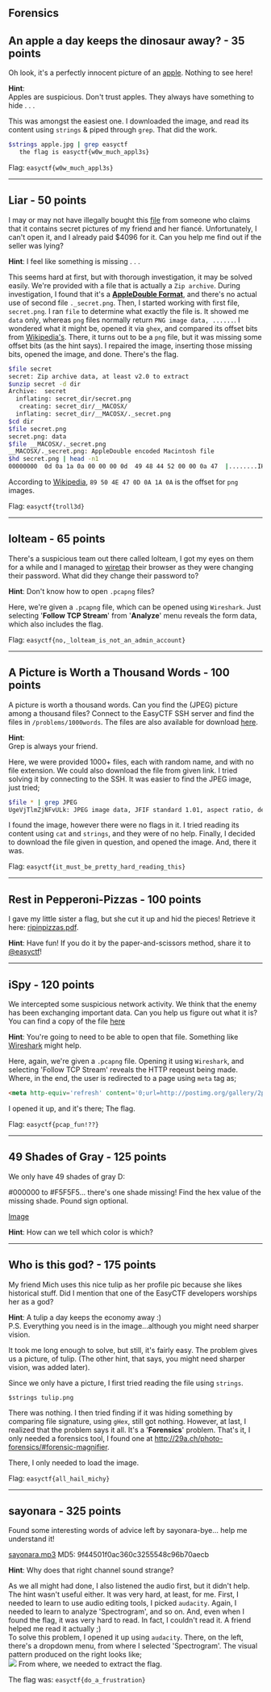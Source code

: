 Forensics
-------------

An apple a day keeps the dinosaur away? - 35 points 
-----------------
Oh look, it's a perfectly innocent picture of an [apple](https://www.easyctf.com/static/problems/apple/apple.jpg). Nothing to see here!

**Hint**:<br/>
Apples are suspicious. Don't trust apples. They always have something to hide . . .

This was amongst the easiest one. I downloaded the image, and read its content using `strings` & piped through `grep`. That did the work.
```zsh
$strings apple.jpg | grep easyctf
   the flag is easyctf{w0w_much_appl3s}
```
Flag: `easyctf{w0w_much_appl3s}`

-------------

Liar - 50 points
-----------------
I may or may not have illegally bought this [file](https://www.easyctf.com/static/problems/png/secret) from someone who claims that it contains secret pictures of my friend and her fiancé. Unfortunately, I can't open it, and I already paid $4096 for it. Can you help me find out if the seller was lying?

**Hint**:
I feel like something is missing . . .

This seems hard at first, but with thorough investigation, it may be solved easily. We're provided with a file that is actually a `Zip archive`. During investigation, I found that it's a [**AppleDouble Format**](https://en.wikipedia.org/wiki/AppleSingle_and_AppleDouble_formats), and there's no actual use of second file `._secret.png`. Then, I started working with first file, `secret.png`. I ran `file` to determine what exactly the file is. It showed me `data` only, whereas `png` files normally return 
`PNG image data, ......`. I wondered what it might be, opened it via `ghex`, and compared its offset bits from [Wikipedia's](https://en.wikipedia.org/wiki/List_of_file_signatures). There, it turns out to be a `png` file, but it was missing some offset bits (as the hint says). I repaired the image, inserting those missing bits, opened the image, and done. There's the flag.

```zsh
$file secret
secret: Zip archive data, at least v2.0 to extract
$unzip secret -d dir
Archive:  secret
  inflating: secret_dir/secret.png   
   creating: secret_dir/__MACOSX/
  inflating: secret_dir/__MACOSX/._secret.png 
$cd dir
$file secret.png 
secret.png: data
$file __MACOSX/._secret.png 
__MACOSX/._secret.png: AppleDouble encoded Macintosh file
$hd secret.png | head -n1
00000000  0d 0a 1a 0a 00 00 00 0d  49 48 44 52 00 00 0a 47  |........IHDR...G|
```
According to [Wikipedia](https://en.wikipedia.org/wiki/List_of_file_signatures), `89 50 4E 47 0D 0A 1A 0A` is the offset for `png` images.

Flag: `easyctf{troll3d}`

--------------------------


lolteam - 65 points
-------------------
There's a suspicious team out there called lolteam, I got my eyes on them for a while and I managed to [wiretap](https://www.easyctf.com/static/problems/lolteam/lolteam.pcapng) their browser as they were changing their password. What did they change their password to?

**Hint**:
Don't know how to open `.pcapng` files?

Here, we're given a `.pcapng` file, which can be opened using `Wireshark`. Just selecting '**Follow TCP Stream**' from '**Analyze**' menu reveals the form data, which also includes the flag.

Flag: `easyctf{no,_lolteam_is_not_an_admin_account}`

-----------


A Picture is Worth a Thousand Words - 100 points
--------------

A picture is worth a thousand words. Can you find the (JPEG) picture among a thousand files? Connect to the EasyCTF SSH server and find the files in `/problems/1000words`. The files are also available for download [here](https://www.easyctf.com/static/problems/1000words/data.zip).

**Hint**:<br/>
Grep is always your friend.

Here, we were provided 1000+ files, each with random name, and with no file extension. We could also download the file from given link. I tried solving it by connecting to the SSH. It was easier to find the JPEG image, just tried;

```zsh
$file * | grep JPEG
UgeVjTlmZjNFvULk: JPEG image data, JFIF standard 1.01, aspect ratio, density 1x1, segment length 16, baseline, precision 8, 266x71, frames 3
```

I found the image, however there were no flags in it. I tried reading its content using `cat` and `strings`, and they were of no help. Finally, I decided to download the file given in question, and opened the image. And, there it was.

Flag: `easyctf{it_must_be_pretty_hard_reading_this}`

-------------

Rest in Pepperoni-Pizzas - 100 points
---------------------
I gave my little sister a flag, but she cut it up and hid the pieces! Retrieve it here: [ripinpizzas.pdf](https://www.easyctf.com/static/problems/rip/ripinpizzas.pdf).

**Hint**:
Have fun! If you do it by the paper-and-scissors method, share it to [@easyctf](//twitter.com/easyctf)!


-------------------------------------

iSpy - 120 points
----------------
We intercepted some suspicious network activity. We think that the enemy has been exchanging important data. Can you help us figure out what it is? You can find a copy of the file [here](https://www.easyctf.com/static/problems/ispy/ispy.pcapng)

**Hint**:
You're going to need to be able to open that file. Something like [Wireshark](https://www.wireshark.org/) might help.

Here, again, we're given a `.pcapng` file. Opening it using `Wireshark`, and selecting 'Follow TCP Stream' reveals the HTTP reqeust being made. Where, in the end, the user is redirected to a page using `meta` tag as;
```html
<meta http-equiv='refresh' content='0;url=http://postimg.org/gallery/2p8cfi4l2/49324a00/'>
```
I opened it up, and it's there; The flag.

Flag: `easyctf{pcap_fun!??}`

----------------------------

49 Shades of Gray - 125 points
----------------------------
We only have 49 shades of gray D:

\#000000 to \#F5F5F5... there's one shade missing! Find the hex value of the missing shade. Pound sign optional.

[Image](https://www.easyctf.com/static/problems/49-shades/shades.png)

**Hint**:
How can we tell which color is which?


-----------------------------------------

Who is this god? - 175 points
---------------------------
My friend Mich uses this nice tulip as her profile pic because she likes historical stuff. Did I mention that one of the EasyCTF developers worships her as a god?

**Hint**: A tulip a day keeps the economy away :)<br/>
P.S. Everything you need is in the image...although you might need sharper vision.

It took me long enough to solve, but still, it's fairly easy. The problem gives us a picture, of tulip. (The other hint, that says, you might need sharper vision, was added later).

Since we only have a picture, I first tried reading the file using `strings`.

`$strings tulip.png`

There was nothing. I then tried finding if it was hiding something by comparing file signature, using `gHex`, still got nothing. However, at last, I realized that the problem says it all. It's a '**Forensics**' problem. That's it, I only needed a forensics tool, I found one at http://29a.ch/photo-forensics/#forensic-magnifier.

There, I only needed to load the image.

Flag: `easyctf{all_hail_michy}`

---------------------------------

sayonara - 325 points
---------------------
Found some interesting words of advice left by sayonara-bye... help me understand it!

[sayonara.mp3](https://www.easyctf.com/static/problems/sayonara/sayonara.mp3) MD5: 9f44501f0ac360c3255548c96b70aecb

**Hint**:
Why does that right channel sound strange?

As we all might had done, I also listened the audio first, but it didn't help. The hint wasn't useful either. It was very hard, at least, for me. First, I needed to learn to use audio editing tools, I picked `audacity`. Again, I needed to learn to analyze 'Spectrogram', and so on. And, even when I found the flag, it was very hard to read. In fact, I couldn't read it. A friend helped me read it actually ;)<br/>
To solve this problem, I opened it up using `audacity`. There, on the left, there's a dropdown menu, from where I selected 'Spectrogram'. The visual pattern produced on the right looks like;<br/>
<img src='http://i.imgur.com/aVyt4Xu.png'>
From where, we needed to extract the flag.

The flag was: `easyctf{do_a_frustration}`
